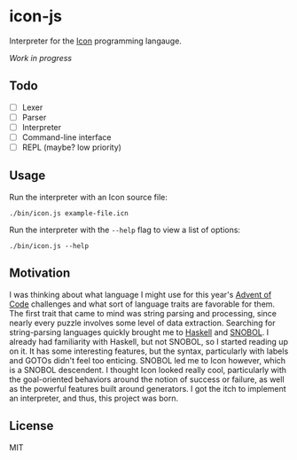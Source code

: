 # icon-js

Interpreter for the [Icon][] programming langauge.

*Work in progress*

## Todo

- [ ] Lexer
- [ ] Parser
- [ ] Interpreter
- [ ] Command-line interface
- [ ] REPL (maybe? low priority)

## Usage

Run the interpreter with an Icon source file:

    ./bin/icon.js example-file.icn

Run the interpreter with the `--help` flag to view a list of options:

    ./bin/icon.js --help

## Motivation

I was thinking about what language I might use for this year's
[Advent of Code][] challenges and what sort of language traits are
favorable for them. The first trait that came to mind was string
parsing and processing, since nearly every puzzle involves some level
of data extraction. Searching for string-parsing languages quickly
brought me to [Haskell][] and [SNOBOL][]. I already had familiarity
with Haskell, but not SNOBOL, so I started reading up on it. It has
some interesting features, but the syntax, particularly with labels
and GOTOs didn't feel too enticing. SNOBOL led me to Icon however,
which is a SNOBOL descendent. I thought Icon looked really cool,
particularly with the goal-oriented behaviors around the notion of
success or failure, as well as the powerful features built around
generators. I got the itch to implement an interpreter, and thus,
this project was born.

## License

MIT

[Icon]: https://en.wikipedia.org/wiki/Icon_%28programming_language%29
[Advent of Code]: https://adventofcode.com/
[Haskell]: https://en.wikipedia.org/wiki/Haskell_%28programming_language%29
[SNOBOL]: https://en.wikipedia.org/wiki/SNOBOL
